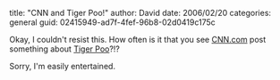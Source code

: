 
title: "CNN and Tiger Poo!"
author: David
date: 2006/02/20
categories: general
guid: 02415949-ad7f-4fef-96b8-02d0419c175c

Okay, I couldn't resist this. How often is it that you see [CNN.com](http://www.cnn.com) post something about [Tiger Poo](http://www.cnn.com/2006/TECH/science/02/17/tiger.poo.reut/index.html)?!?

Sorry, I'm easily entertained.


